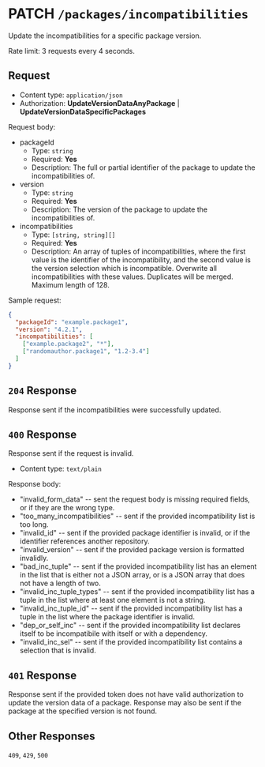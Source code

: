 # PATCH `/packages/incompatibilities`

Update the incompatibilities for a specific package version.

Rate limit: 3 requests every 4 seconds.

## Request

- Content type: `application/json`
- Authorization: **UpdateVersionDataAnyPackage** | **UpdateVersionDataSpecificPackages**

Request body:

- packageId
  - Type: `string`
  - Required: **Yes**
  - Description: The full or partial identifier of the package to update the incompatibilities of.
- version
  - Type: `string`
  - Required: **Yes**
  - Description: The version of the package to update the incompatibilities of.
- incompatibilities
  - Type: `[string, string][]`
  - Required: **Yes**
  - Description: An array of tuples of incompatibilities, where the first value is the identifier of the incompatibility, and the second value is the version selection which is incompatible. Overwrite all incompatibilities with these values. Duplicates will be merged. Maximum length of 128.

Sample request:

```json
{
  "packageId": "example.package1",
  "version": "4.2.1",
  "incompatibilities": [
    ["example.package2", "*"],
    ["randomauthor.package1", "1.2-3.4"]
  ]
}
```

## `204` Response

Response sent if the incompatibilities were successfully updated.

## `400` Response

Response sent if the request is invalid.

- Content type: `text/plain`

Response body:

- "invalid_form_data" -- sent the request body is missing required fields, or if they are the wrong type.
- "too_many_incompatibilities" -- sent if the provided incompatibility list is too long.
- "invalid_id" -- sent if the provided package identifier is invalid, or if the identifier references another repository.
- "invalid_version" -- sent if the provided package version is formatted invalidly.
- "bad_inc_tuple" -- sent if the provided incompatibility list has an element in the list that is either not a JSON array, or is a JSON array that does not have a length of two.
- "invalid_inc_tuple_types" -- sent if the provided incompatibility list has a tuple in the list where at least one element is not a string.
- "invalid_inc_tuple_id" -- sent if the provided incompatibility list has a tuple in the list where the package identifier is invalid.
- "dep_or_self_inc" -- sent if the provided incompatibility list declares itself to be incompatibile with itself or with a dependency.
- "invalid_inc_sel" -- sent if the provided incompatibility list contains a selection that is invalid.

## `401` Response

Response sent if the provided token does not have valid authorization to update the version data of a package. Response may also be sent if the package at the specified version is not found.

## Other Responses

`409`, `429`, `500`